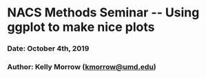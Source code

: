# NACS Methods Seminar -- Using ggplot to make nice plots
### Date: October 4th, 2019 
### Author: Kelly Morrow (kmorrow@umd.edu)

